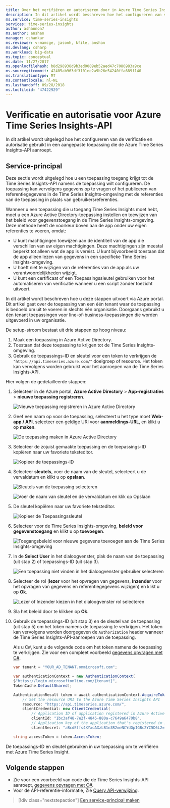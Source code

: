```yaml
---
title: Over het verifiëren en autoriseren door in Azure Time Series Insights-API
description: In dit artikel wordt beschreven hoe het configureren van verificatie en autorisatie voor een aangepaste toepassing die de Azure Time Series Insights-API aanroept.
ms.service: time-series-insights
services: time-series-insights
author: ashannon7
ms.author: anshan
manager: cshankar
ms.reviewer: v-mamcge, jasonh, kfile, anshan
ms.devlang: csharp
ms.workload: big-data
ms.topic: conceptual
ms.date: 11/27/2017
ms.openlocfilehash: b8d298938d9b3ed0089eb52aed47c7086983a9ce
ms.sourcegitcommit: 42405ab963df3101ee2a9b26e54240ffa689f140
ms.translationtype: MT
ms.contentlocale: nl-NL
ms.lasthandoff: 09/28/2018
ms.locfileid: "47422929"
---
```

# <a name="authentication-and-authorization-for-azure-time-series-insights-api"></a>Verificatie en autorisatie voor Azure Time Series Insights-API

In dit artikel wordt uitgelegd hoe het configureren van de verificatie en autorisatie gebruikt in een aangepaste toepassing die de Azure Time Series Insights-API aanroept.

## <a name="service-principal"></a>Service-principal

Deze sectie wordt uitgelegd hoe u een toepassing toegang krijgt tot de Time Series Insights-API namens de toepassing wilt configureren. De toepassing kan vervolgens gegevens op te vragen of het publiceren van referentiegegevens in de Time Series Insights-omgeving met de referenties van de toepassing in plaats van gebruikersreferenties.

Wanneer u een toepassing die u toegang Time Series Insights moet hebt, moet u een Azure Active Directory-toepassing instellen en toewijzen van het beleid voor gegevenstoegang in de Time Series Insights-omgeving. Deze methode heeft de voorkeur boven aan de app onder uw eigen referenties te voeren, omdat:

* U kunt machtigingen toewijzen aan de identiteit van de app die verschillen van uw eigen machtigingen. Deze machtigingen zijn meestal beperkt tot alleen wat de app is vereist. U kunt bijvoorbeeld toestaan dat de app alleen lezen van gegevens in een specifieke Time Series Insights-omgeving.
* U hoeft niet te wijzigen van de referenties van de app als uw verantwoordelijkheden wijzigt.
* U kunt een certificaat of een Toepassingssleutel gebruiken voor het automatiseren van verificatie wanneer u een script zonder toezicht uitvoert.

In dit artikel wordt beschreven hoe u deze stappen uitvoert via Azure portal. Dit artikel gaat over de toepassing van een één tenant waar de toepassing is bedoeld om uit te voeren in slechts één organisatie. Doorgaans gebruikt u één tenant toepassingen voor line-of-business-toepassingen die worden uitgevoerd in uw organisatie.

De setup-stroom bestaat uit drie stappen op hoog niveau:

1. Maak een toepassing in Azure Active Directory.
2. Toestaan dat deze toepassing te krijgen tot de Time Series Insights-omgeving.
3. Gebruik de toepassings-ID en sleutel voor een token te verkrijgen de `"https://api.timeseries.azure.com/"` doelgroep of resource. Het token kan vervolgens worden gebruikt voor het aanroepen van de Time Series Insights-API.

Hier volgen de gedetailleerde stappen:

1. Selecteer in de Azure portal, **Azure Active Directory** > **App-registraties** > **nieuwe toepassing registreren**.

   ![Nieuwe toepassing registreren in Azure Active Directory](media/authentication-and-authorization/active-directory-new-application-registration.png)  

2. Geef een naam op voor de toepassing, selecteert u het type moet **Web-app / API**, selecteer een geldige URI voor **aanmeldings-URL**, en klikt u op **maken**.

   ![De toepassing maken in Azure Active Directory](media/authentication-and-authorization/active-directory-create-web-api-application.png)

3. Selecteer de zojuist gemaakte toepassing en de toepassings-ID kopiëren naar uw favoriete teksteditor.

   ![Kopieer de toepassings-ID](media/authentication-and-authorization/active-directory-copy-application-id.png)

4. Selecteer **sleutels**, voer de naam van de sleutel, selecteert u de vervaldatum en klikt u op **opslaan**.

   ![Sleutels van de toepassing selecteren](media/authentication-and-authorization/active-directory-application-keys.png)

   ![Voer de naam van sleutel en de vervaldatum en klik op Opslaan](media/authentication-and-authorization/active-directory-application-keys-save.png)

5. De sleutel kopiëren naar uw favoriete teksteditor.

   ![Kopieer de Toepassingssleutel](media/authentication-and-authorization/active-directory-copy-application-key.png)

6. Selecteer voor de Time Series Insights-omgeving, **beleid voor gegevenstoegang** en klikt u op **toevoegen**.

   ![Toegangsbeleid voor nieuwe gegevens toevoegen aan de Time Series Insights-omgeving](media/authentication-and-authorization/time-series-insights-data-access-policies-add.png)

7. In de **Select User** in het dialoogvenster, plak de naam van de toepassing (uit stap 2) of toepassings-ID (uit stap 3).

   ![Een toepassing niet vinden in het dialoogvenster gebruiker selecteren](media/authentication-and-authorization/time-series-insights-data-access-policies-select-user.png)

8. Selecteer de rol (**lezer** voor het opvragen van gegevens, **Inzender** voor het opvragen van gegevens en referentiegegevens wijzigen) en klikt u op **Ok**.

   ![Lezer of Inzender kiezen in het dialoogvenster rol selecteren](media/authentication-and-authorization/time-series-insights-data-access-policies-select-role.png)

9. Sla het beleid door te klikken op **Ok**.

10. Gebruik de toepassings-ID (uit stap 3) en de sleutel van de toepassing (uit stap 5) om het token namens de toepassing te verkrijgen. Het token kan vervolgens worden doorgegeven de `Authorization` header wanneer de Time Series Insights-API-aanroepen van de toepassing.

    Als u C#, kunt u de volgende code om het token namens de toepassing te verkrijgen. Zie voor een compleet voorbeeld [gegevens opvragen met C#](time-series-insights-query-data-csharp.md).

    ```csharp
    var tenant = "YOUR_AD_TENANT.onmicrosoft.com";

    var authenticationContext = new AuthenticationContext(
    $"https://login.microsoftonline.com/{tenant}",
    TokenCache.DefaultShared);

    AuthenticationResult token = await authenticationContext.AcquireTokenAsync(
        // Set the resource URI to the Azure Time Series Insights API
        resource: "https://api.timeseries.azure.com/", 
        clientCredential: new ClientCredential(
            // Application ID of application registered in Azure Active Directory
            clientId: "1bc3af48-7e2f-4845-880a-c7649a6470b8", 
            // Application key of the application that's registered in Azure Active Directory
            clientSecret: "aBcdEffs4XYxoAXzLB1n3R2meNCYdGpIGBc2YC5D6L2="));

    string accessToken = token.AccessToken;
    ```

De toepassings-ID en sleutel gebruiken in uw toepassing om te verifiëren met Azure Time Series Insight. 

## <a name="next-steps"></a>Volgende stappen
- Zie voor een voorbeeld van code die de Time Series Insights-API aanroept, [gegevens opvragen met C#](time-series-insights-query-data-csharp.md).
- Voor de API-referentie-informatie, Zie [Query API-verwijzing](/rest/api/time-series-insights/time-series-insights-reference-queryapi).

> [!div class="nextstepaction"]
> [Een service-principal maken](../azure-resource-manager/resource-group-create-service-principal-portal.md)
